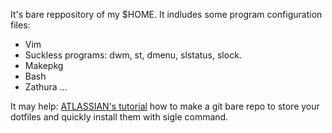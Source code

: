 It's bare reppository of my $HOME. It indludes some program configuration files:
  - Vim
  - Suckless programs: dwm, st, dmenu, slstatus, slock.
  - Makepkg
  - Bash
  - Zathura
  ...

It may help: [ATLASSIAN's tutorial](https://www.atlassian.com/git/tutorials/dotfiles)
 how to make a git bare repo to store your dotfiles and quickly install them with sigle command.
